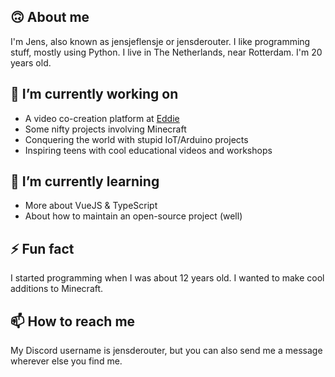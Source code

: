 ## 🙃 About me
I'm Jens, also known as jensjeflensje or jensderouter. I like programming stuff, mostly using Python. I live in The Netherlands, near Rotterdam. I'm 20 years old.

## 🔭 I’m currently working on
- A video co-creation platform at [Eddie](https://eddie.film)
- Some nifty projects involving Minecraft
- Conquering the world with stupid IoT/Arduino projects
- Inspiring teens with cool educational videos and workshops

## 🌱 I’m currently learning
- More about VueJS & TypeScript
- About how to maintain an open-source project (well)

## ⚡ Fun fact
I started programming when I was about 12 years old. I wanted to make cool additions to Minecraft.

## 📫 How to reach me
My Discord username is jensderouter, but you can also send me a message wherever else you find me.
